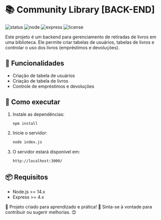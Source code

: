 # 📚 Community Library [BACK-END] 

![status](https://img.shields.io/badge/status-em%20andamento-yellow)
![node](https://img.shields.io/badge/node-%3E%3D14.x-green)
![express](https://img.shields.io/badge/express-%5E4.x-blue)
![license](https://img.shields.io/badge/license-MIT-blue)

Este projeto é um backend para gerenciamento de retiradas de livros em uma biblioteca. Ele permite criar tabelas de usuários, tabelas de livros e controlar o uso dos livros (empréstimos e devoluções).

## 📌 Funcionalidades

- Criação de tabela de usuários
- Criação de tabela de livros
- Controle de empréstimos e devoluções

## 🧭 Como executar

1. Instale as dependências:
   ```bash
   npm install
   ```

2. Inicie o servidor:
   ```bash
   node index.js
   ```

3. O servidor estará disponível em:
   ```
   http://localhost:3000/
   ```

## 📦 Requisitos

- Node.js >= 14.x
- Express >= 4.x

🔹 Projeto criado para aprendizado e prática! 🚀 Sinta-se à vontade para contribuir ou sugerir melhorias. 😊